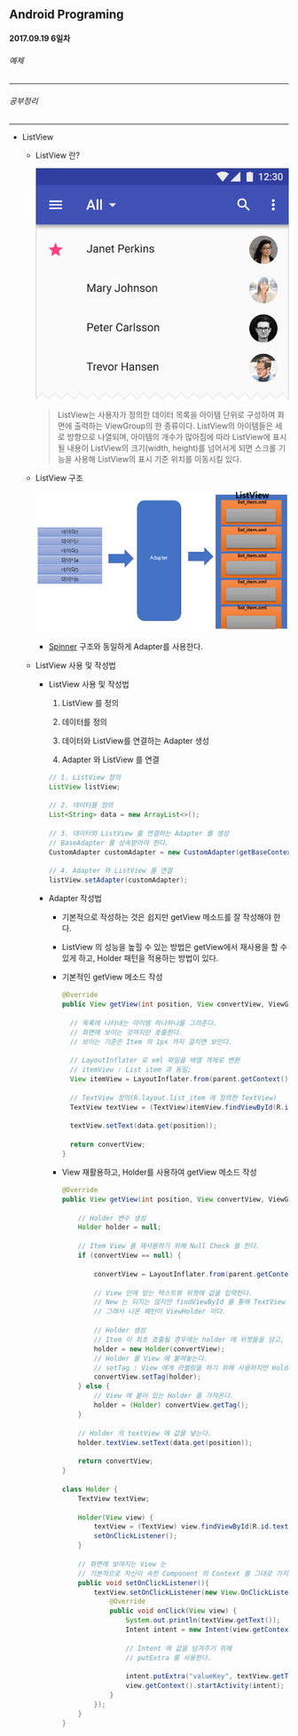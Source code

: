 Android Programing
----------------------------------------------------
#### 2017.09.19 6일차

###### 예제
____________________________________________________

###### 공부정리
____________________________________________________

  - ListView

      - ListView 란?

          ![ListView 이미지](https://github.com/Hooooong/DAY12_ListView/blob/master/image/ListView%20sample.png)

          > ListView는 사용자가 정의한 데이터 목록을 아이템 단위로 구성하여 화면에 출력하는 ViewGroup의 한 종류이다.
          ListView의 아이템들은 세로 방향으로 나열되며, 아이템의 개수가 많아짐에 따라 ListView에 표시될 내용이
          ListView의 크기(width, height)를 넘어서게 되면 스크롤 기능을 사용해 ListView의 표시 기준 위치를 이동시킬 있다.

      - ListView 구조

          ![ListView Adapter 이미지](https://github.com/Hooooong/DAY12_ListView/blob/master/image/ListView.PNG)

          - [Spinner](https://github.com/Hooooong/DAY10_Widget) 구조와 동일하게 Adapter를 사용한다.

      - ListView 사용 및 작성법

          - ListView 사용 및 작성법

              1. ListView 를 정의

              2. 데이터를 정의

              3. 데이터와 ListView를 연결하는 Adapter 생성

              4. Adapter 와 ListView 를 연결

              ```java
              // 1. ListView 정의
              ListView listView;

              // 2. 데이터를 정의
              List<String> data = new ArrayList<>();

              // 3. 데이터와 ListView 를 연결하는 Adapter 를 생성
              // BaseAdapter 를 상속받아야 한다.
              CustomAdapter customAdapter = new CustomAdapter(getBaseContext(), data);

              // 4. Adapter 와 ListView 를 연결
              listView.setAdapter(customAdapter);
              ```

          - Adapter 작성법

              - 기본적으로 작성하는 것은 쉽지만 getView 메소드를 잘 작성해야 한다.
              - ListView 의 성능을 높힐 수 있는 방법은 getView에서 재사용을 할 수 있게 하고, Holder 패턴을 적용하는 방법이 있다.

              - 기본적인 getView 메소드 작성

                  ``` java
                  @Override
                  public View getView(int position, View convertView, ViewGroup parent) {

                    // 목록에 나타내는 아이템 하나하나를 그려준다.
                    // 화면에 보이는 것까지만 호출한다.
                    // 보이는 기준은 Item 의 1px 까지 걸치면 보인다.

                    // LayoutInflater 로 xml 파일을 배열 객체로 변환
                    // itemView : List item 과 동일;
                    View itemView = LayoutInflater.from(parent.getContext()).inflate(R.layout.list_item, parent, false);

                    // TextView 정의(R.layout.list_item 에 정의한 TextView)
                    TextView textView = (TextView)itemView.findViewById(R.id.textView);

                    textView.setText(data.get(position));

                    return convertView;
                  }

                  ```

              - View 재활용하고, Holder를 사용하여 getView 메소드 작성

                  ```java
                  @Override
                  public View getView(int position, View convertView, ViewGroup parent) {

                      // Holder 변수 생성
                      Holder holder = null;

                      // Item View 를 재사용하기 위해 Null Check 를 한다.
                      if (convertView == null) {

                          convertView = LayoutInflater.from(parent.getContext()).inflate(R.layout.list_item, null);

                          // View 안에 있는 텍스트뷰 위젯에 값을 입력한다.
                          // New 는 되지는 않지만 findViewById 를 통해 TextView 에 메모리가 계속 생성이 된다.
                          // 그래서 나온 패턴이 ViewHolder 이다.

                          // Holder 생성
                          // Item 이 최초 호출될 경우에는 holder 에 위젯들을 담고,
                          holder = new Holder(convertView);
                          // Holder 를 View 에 붙여놓는다.
                          // setTag : View 에게 라벨링을 하기 위해 사용하지만 Holder 자체를 넣어 사용한다.
                          convertView.setTag(holder);
                      } else {
                          // View 에 붙어 있는 Holder 를 가져온다.
                          holder = (Holder) convertView.getTag();
                      }

                      // Holder 의 textView 에 값을 넣는다.
                      holder.textView.setText(data.get(position));

                      return convertView;
                  }

                  class Holder {
                      TextView textView;

                      Holder(View view) {
                          textView = (TextView) view.findViewById(R.id.textView);
                          setOnClickListener();
                      }

                      // 화면에 보여지는 View 는
                      // 기본적으로 자신이 속한 Component 의 Context 를 그대로 가지고 잇다.
                      public void setOnClickListener(){
                          textView.setOnClickListener(new View.OnClickListener() {
                              @Override
                              public void onClick(View view) {
                                  System.out.println(textView.getText());
                                  Intent intent = new Intent(view.getContext(), DetailActivity.class);

                                  // Intent 에 값을 넘겨주기 위해
                                  // putExtra 를 사용한다.

                                  intent.putExtra("valueKey", textView.getText().toString());
                                  view.getContext().startActivity(intent);
                              }
                          });
                      }
                  }
                  ```
